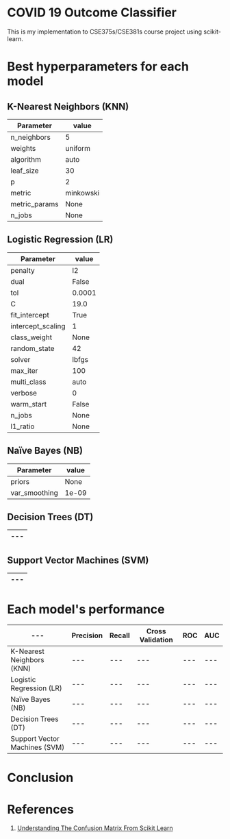 # COVID 19 Outcome Classifier
This is my implementation to CSE375s/CSE381s course project using scikit-learn.

# Best hyperparameters for each model

## K-Nearest Neighbors (KNN)

| Parameter | value |
| --- | --- |
| n_neighbors | 5 |
| weights | uniform |
| algorithm | auto |
| leaf_size | 30 |
| p | 2 |
| metric | minkowski |
| metric_params | None |
| n_jobs | None |

## Logistic Regression (LR)

| Parameter | value |
| --- | --- |
| penalty | l2 |
| dual | False |
| tol | 0.0001 |
| C | 19.0 |
| fit_intercept | True |
| intercept_scaling | 1 |
| class_weight | None |
| random_state | 42 |
| solver | lbfgs |
| max_iter | 100 |
| multi_class | auto |
| verbose | 0 |
| warm_start | False |
| n_jobs | None |
| l1_ratio | None |

## Naïve Bayes (NB)

| Parameter | value |
| --- | --- |
| priors | None |
| var_smoothing | 1e-09 |

## Decision Trees (DT)

| --- |
| --- |

## Support Vector Machines (SVM)

| --- |
| --- |

# Each model's performance

| --- | Precision | Recall | Cross Validation | ROC | AUC |
| --- | --- | --- | --- | --- | --- |
| K-Nearest Neighbors (KNN) | --- | --- | --- | --- | --- |
| Logistic Regression (LR) | --- | --- | --- | --- | --- |
| Naïve Bayes (NB) | --- | --- | --- | --- | --- |
| Decision Trees (DT) | --- | --- | --- | --- | --- |
| Support Vector Machines (SVM) | --- | --- | --- | --- | --- |

# Conclusion


# References

1. [Understanding The Confusion Matrix From Scikit Learn](https://towardsdatascience.com/understanding-the-confusion-matrix-from-scikit-learn-c51d88929c79)

